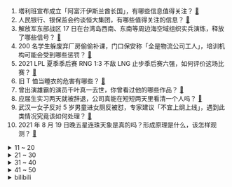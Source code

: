 1. 塔利班宣布成立「阿富汗伊斯兰酋长国」，有哪些信息值得关注？ [:link:](https://www.zhihu.com/question/480949155)
2. 人民银行、银保监会约谈恒大集团，有哪些值得关注的信息？ [:link:](https://www.zhihu.com/question/480987941)
3. 解放军东部战区 17 日在台湾岛西南、东南等周边海空域组织实兵演练，释放了哪些信号？ [:link:](https://www.zhihu.com/question/481014264)
4. 200 名学生躲废弃厂房偷偷补课，门口保安称「全是物流公司工人」，培训机构可能会受到哪些惩罚？ [:link:](https://www.zhihu.com/question/480196401)
5. 2021 LPL 夏季季后赛 RNG 1:3 不敌 LNG 止步季后赛六强，如何评价这场比赛？ [:link:](https://www.zhihu.com/question/480955278)
6. 旧 T 恤当睡衣的危害有哪些？ [:link:](https://www.zhihu.com/question/37056888)
7. 曾出演雄霸的演员千叶真一去世，你曾看过他的哪些作品？ [:link:](https://www.zhihu.com/question/481022681)
8. 应届生实习两天就被辞退，公司真能在短短两天里看清一个人吗？ [:link:](https://www.zhihu.com/question/420209642)
9. 武汉一女子反对 5 岁男童进女厕反被怼，专家建议「不宜上纲上线」，遇到此类情况究竟该如何处理？ [:link:](https://www.zhihu.com/question/480898426)
10. 2021 年 8 月 19 日晚五星连珠天象是真的吗？形成原理是什么，该怎样观测？ [:link:](https://www.zhihu.com/question/480865284)
<details>
<summary>11 ~ 20</summary>

11. 游戏公司多益网络董事长发文诉前 CEO 唐忆鲁涉嫌贪污、纵容游戏外挂，还有哪些信息值得关注？ [:link:](https://www.zhihu.com/question/480929466)
12. 中国华融发布 2020 年业绩预警预计亏损超 1000 亿元，华融是一家什么样的公司？巨亏有多大影响？ [:link:](https://www.zhihu.com/question/480767375)
13. 如何判断一个人是真的有精神病还是装的？ [:link:](https://www.zhihu.com/question/20705802)
14. 奥运射击冠军杨倩与跳水冠军全红婵相约游乐场，杨倩玩射击游戏的时候摊主会是什么表情和心理？ [:link:](https://www.zhihu.com/question/480590333)
15. 为什么有的女生喜欢披着头发？ [:link:](https://www.zhihu.com/question/351211101)
16. 上海一 6 岁男孩暑托班被打成颅脑损伤，遭三名孩子围攻，全程竟无老师介入，如何看待这一事件？ [:link:](https://www.zhihu.com/question/480575599)
17. 如果你辅佐《斗罗大陆》的比比东，怎么让武魂殿统一斗罗大陆？ [:link:](https://www.zhihu.com/question/474902312)
18. 又漂亮又丑的长相是什么样子的？ [:link:](https://www.zhihu.com/question/323389488)
19. 杭州六旬男子因感情纠纷持刀捅死 29 岁男子，还有哪些细节值得关注？该男子将承担什么法律责任？ [:link:](https://www.zhihu.com/question/480835857)
20. 迪丽热巴真的是神颜吗？ [:link:](https://www.zhihu.com/question/447080749)
</details>
<details>
<summary>21 ~ 30</summary>

21. 塔利班称依据伊斯兰教法治国，宗教学者将决定女性上学、着装等权益，这对阿富汗女性意味着什么？ [:link:](https://www.zhihu.com/question/480920553)
22. 有哪些穿上就被你「原地封神」的裙子推荐？ [:link:](https://www.zhihu.com/question/464079109)
23. 月嫂一直让宝宝两边来回侧睡，宝宝后脑勺比较凸，月嫂说长长就好了，是真的嘛？ [:link:](https://www.zhihu.com/question/356757911)
24. 《扫黑风暴》有哪些意味深长的台词？ [:link:](https://www.zhihu.com/question/480209260)
25. 为什么职位越高的人越不排斥上班，特别是有些领导是加班控？ [:link:](https://www.zhihu.com/question/365905353)
26. “提神奶茶”“快乐水”等引诱未成年人接触毒品的花招变化多端！未成年人在寒暑假中可能面临的侵害还有哪些? [:link:](https://www.zhihu.com/question/480727143)
27. 如何评价黄西在《脱口秀大会》第四季的表现？ [:link:](https://www.zhihu.com/question/478734210)
28. 陈露方爆料称，陈露没有主动索要分手费，是霍尊提出让陈露帮其危机公关，还有哪些信息值得关注？ [:link:](https://www.zhihu.com/question/480804445)
29. 你能设计一个“没用，但不是完全没用”的三国杀技能吗？ [:link:](https://www.zhihu.com/question/479921644)
30. 台湾有什么让你吃一次就终生难忘的美食？ [:link:](https://www.zhihu.com/question/478438575)
</details>
<details>
<summary>31 ~ 40</summary>

31. 如何评价《再见爱人》第四期？ [:link:](https://www.zhihu.com/question/480610345)
32. 打官司，负责案件的庭长一直说让请律师，对方什么意思？ [:link:](https://www.zhihu.com/question/472588446)
33. 初玩游戏《原神》，有什么忠告？ [:link:](https://www.zhihu.com/question/469388165)
34. 如果《甄嬛传》里的华妃在宫中生下了一个女儿，以华妃女儿为主角的话，故事的后续发展会怎样？ [:link:](https://www.zhihu.com/question/370287805)
35. 大三大四的学姐们，你们是从什么时候开始化妆的？ [:link:](https://www.zhihu.com/question/477486168)
36. 32 岁投资人魏萌去世家属回应「网传课程原因离世不实，此前没有突发性疾病」，离世原因可能是什么？ [:link:](https://www.zhihu.com/question/480590817)
37. 男朋友皮肤很差怎么改善？ [:link:](https://www.zhihu.com/question/450246545)
38. 如何给幼儿园的小朋友讲化学？ [:link:](https://www.zhihu.com/question/480108226)
39. 8 月 19 日是第四个中国医师节，你有什么想说的？有哪些医者仁心的故事可以分享？ [:link:](https://www.zhihu.com/question/480836001)
40. 游戏《明日方舟》最成功的活动是哪一次？ [:link:](https://www.zhihu.com/question/479952143)
</details>
<details>
<summary>41 ~ 50</summary>

41. 为什么1+1=2，经验一定正确吗？ [:link:](https://www.zhihu.com/question/480101555)
42. 你们科目一是怎么过的？ [:link:](https://www.zhihu.com/question/393235797)
43. 国家药监局表示「刷酸美容可能引发不良反应」，关于「刷酸」美容还有哪些需要注意的？ [:link:](https://www.zhihu.com/question/478949980)
44. 马上要上班了，有什么建议或者职场需要注意什么？ [:link:](https://www.zhihu.com/question/472679038)
45. 护肤最重要的是什么？ [:link:](https://www.zhihu.com/question/428147299)
46. 在及时止损和坚持你会选择哪一个？ [:link:](https://www.zhihu.com/question/477927363)
47. 有没有让你意难平的短篇小说？ [:link:](https://www.zhihu.com/question/366562931)
48. 如何看待8月18日A股大涨，并说说你的看法？ [:link:](https://www.zhihu.com/question/480669727)
49. 现在的初高中生是不是都有手机？ [:link:](https://www.zhihu.com/question/268993660)
50. 我好想化妆，但是男朋友表示化妆是智商税，长相又不能改变，怎么说都不行，你们怎么看? [:link:](https://www.zhihu.com/question/480187297)
</details><details>
<summary>bilibili</summary>

1. 【才浅手工】花费4个月25万元探寻三星堆金杖制作工艺之谜 [:link:](//www.bilibili.com/video/BV1Nf4y1G7ZS)
2. 《 正 道 的 光 》 [:link:](//www.bilibili.com/video/BV1tg41157Lm)
3. 帝皇铠甲！我三个月的心血！ [:link:](//www.bilibili.com/video/BV1Fy4y157SH)
4. 不是吧不是吧，别人发都火了，我自己发还能火吗？ [:link:](//www.bilibili.com/video/BV1AL411b7Hk)
5. 把粉丝初中写的小说拍成视频，蚌埠住了哈哈哈哈哈哈 [:link:](//www.bilibili.com/video/BV1oh411i75H)
6. 医生：放心这就是镇定剂 [:link:](//www.bilibili.com/video/BV1sg41157sA)
7. 我们耗时3周给地球海底建模制作视频，告诉你抽干海水海底的样子，这是一个比NASA更好看的版本 [:link:](//www.bilibili.com/video/BV1wL4y1v754)
8. 【觉醒年代|说书人】前方高能预警！！ [:link:](//www.bilibili.com/video/BV1cM4y1L7Ja)
9. 我怀念的 [:link:](//www.bilibili.com/video/BV1cq4y1D77P)
10. 全国各地都有啥样的口音？ [:link:](//www.bilibili.com/video/BV1xv411N7pQ)
<details>
<summary>11 ~ 20</summary>

11. 油 腻 修 仙 [:link:](//www.bilibili.com/video/BV1VQ4y1m772)
12. 新疆烤包子：2块5一个，一口爆汁！千万不能咬着吃！ [:link:](//www.bilibili.com/video/BV1Nb4y1S7jc)
13. ⚡人类高质量罪犯⚡ [:link:](//www.bilibili.com/video/BV1i44y1k7LY)
14. 一级致癌物的广告，竟然上了知名街舞综艺，求求槟榔厂商们，别再迫害年轻人了【洞察社会系列46】 [:link:](//www.bilibili.com/video/BV1e64y1q7FU)
15. 【明日方舟】“多索雷斯”剿灭DH-MO-1平民单核攻略！阵容平民+单精2+语音详解的愉悦攻略！《明日方舟》|魔法Zc目录 [:link:](//www.bilibili.com/video/BV193411q7FK)
16. 【梦泪求婚纪】生日这天，她答应嫁给我了 [:link:](//www.bilibili.com/video/BV1564y1e7CS)
17. “来吧来吧巨浪，来吧来吧风暴，我们已经准备好！” [:link:](//www.bilibili.com/video/BV1AL411J7sS)
18. 简单的生日餐，泡面配鸡蛋，一瓶黄桃罐头，知足了 [:link:](//www.bilibili.com/video/BV1Dy4y1V794)
19. 差不多得了，互联网掘墓人，滥用挖坟清算可不是正义 [:link:](//www.bilibili.com/video/BV1gf4y1G7F3)
20. 笑点低是吵不了架的 [:link:](//www.bilibili.com/video/BV15h411i7Cz)
</details>
<details>
<summary>21 ~ 30</summary>

21. “打人都没力气，还说是黑社会？”【国产反派/高燃手书】 [:link:](//www.bilibili.com/video/BV1Hv411N7Sv)
22. 【时代少年团】《朱雀》练习室版 [:link:](//www.bilibili.com/video/BV1WM4y1L7sV)
23. 10条黄鱼煮一碗汤！4两面粉压一张皮！ [:link:](//www.bilibili.com/video/BV1hq4y1S7rP)
24. 打破次元壁！蜡笔小新家的爆款拉面 现实中真的会好吃吗？？ [:link:](//www.bilibili.com/video/BV13L4y1v7XT)
25. 人类高质量玩具！我蚌埠住了，哈哈哈哈哈哈 [:link:](//www.bilibili.com/video/BV1jL4y1e7Uz)
26. 女主演了两集发现自己是群演【阅片无数Ⅱ 15】 [:link:](//www.bilibili.com/video/BV1h64y1q7zo)
27. 希望本视频能让你们更好的保护自己 提前预案 [:link:](//www.bilibili.com/video/BV1eU4y1E7Ns)
28. 《明日方舟》危机合约新赛季「蛮鳞行动」宣传PV [:link:](//www.bilibili.com/video/BV1HA411A7q7)
29. 【罗翔】趣味学习还是枯燥学习？我选择折中！读评论#10 [:link:](//www.bilibili.com/video/BV1Rv411K7Qg)
30. 当所有玩家的移动跳跃「完全同步」!! [:link:](//www.bilibili.com/video/BV1E44y1k7sH)
</details>
<details>
<summary>31 ~ 40</summary>

31. 深扒张哲瀚越扒越恐怖！狂热粉伤心洗白：我家哥哥是爱国青年！ [:link:](//www.bilibili.com/video/BV1qP4y1s7r3)
32. 看得人发抖，这剧太敢拍了！国产罪案剧《扫黑风暴》第一期 [:link:](//www.bilibili.com/video/BV1D3411q7qp)
33. 《 坦 白 局 》 [:link:](//www.bilibili.com/video/BV1Kv411N7Tk)
34. 芝 士 牛 排，此 刻 尽 丝 滑【乐高定格动画】 [:link:](//www.bilibili.com/video/BV1uA411A7oH)
35. 帅小伙花7个小时去吃正宗的宁夏滩羊肉，果然名不虚传！ [:link:](//www.bilibili.com/video/BV1jv411N7rA)
36. 我叫“章鱼哥” 一个平凡的人 [:link:](//www.bilibili.com/video/BV1Kq4y1M7Eq)
37. 12年前的诺基亚告诉你，什么叫《方向错了》 [:link:](//www.bilibili.com/video/BV11q4y1S7WV)
38. 花两个月，制作巨大猫罐头翻糖蛋糕（内含女装） [:link:](//www.bilibili.com/video/BV1PQ4y1m72e)
39. 【奥运冠军】吕小军入驻B站 [:link:](//www.bilibili.com/video/BV1po4y1U7be)
40. 一口气看完，火影忍者1-720集！10亿人的青春 [:link:](//www.bilibili.com/video/BV1dh411i7kK)
</details>
<details>
<summary>41 ~ 50</summary>

41. 靠谱盘点130:离大谱！微笑狙击管泽元做法现场，S10四支队伍无缘世界赛，阿水:寄！ [:link:](//www.bilibili.com/video/BV1qA411A7FF)
42. 【我 的 永 远 的 憨 批 朋 友】 [:link:](//www.bilibili.com/video/BV1P44y1y7Sf)
43. 拼多多向我索赔100万，我没有100万 [:link:](//www.bilibili.com/video/BV1Hf4y1G7rQ)
44. 二次元无了！日本人耻辱柱+1，深扒开幕式背后内幕！ [:link:](//www.bilibili.com/video/BV1DU4y1E7ip)
45. 用1000个bug来还原植物大战僵尸!居然运行起来了 [:link:](//www.bilibili.com/video/BV1KU4y1E7vp)
46. 饮茶哥：展示一下我学的普通话 [:link:](//www.bilibili.com/video/BV1FL4y1v7Cu)
47. 设置QQ动态头像最简单的方法 [:link:](//www.bilibili.com/video/BV1vM4y1L7Af)
48. 《进  来  省  钱》 [:link:](//www.bilibili.com/video/BV1tL4y1e7rC)
49. 成龙："不骗你！你试试我手上这幅面具！"【面具篇02集】 [:link:](//www.bilibili.com/video/BV1QQ4y1277k)
50. 纯净天籁之音！治愈童声演绎超动听《Diamonds》，油管7亿次播放儿童合唱团One Voice来了~ [:link:](//www.bilibili.com/video/BV1WM4y1L7uf)
</details>
<details>
<summary>51 ~ 60</summary>

51. 【含吻戏｜工藤新一x华妃】“今年的枫叶好像不够红啊” [:link:](//www.bilibili.com/video/BV1Yh411i7ZA)
52. 千万播放的视频到底多难做？偷袭雀巢工作室，拿来吧你！ [:link:](//www.bilibili.com/video/BV1pg41157VQ)
53. 全程高能！难度等级从1到100的技巧抛物，纵享丝滑 [:link:](//www.bilibili.com/video/BV1ry4y1L7Ng)
54. “西贡2.0”火速上演，阿富汗为什么又姓了塔利班？【消化一下】 [:link:](//www.bilibili.com/video/BV1QL4y1e7Vt)
55. 比绝望周末更绝望的是？ [:link:](//www.bilibili.com/video/BV1QU4y1E7nE)
56. 黑丝就算了兄弟！ [:link:](//www.bilibili.com/video/BV1th411i7NQ)
57. 白 宫 总 统 蛋 糕 【7层巧克力蛋糕】 [:link:](//www.bilibili.com/video/BV1GA411A7CC)
58. 疯狂！Word的极限操作 [:link:](//www.bilibili.com/video/BV1HL411J7Cs)
59. 【金坷垃】⚡stay⚡ [:link:](//www.bilibili.com/video/BV1Qf4y137x5)
60. 方块人变成真人啦！ [:link:](//www.bilibili.com/video/BV1g341167Rd)
</details>
<details>
<summary>61 ~ 70</summary>

61. 猫和老鼠四川话版 假老练和风车车（有字幕） [:link:](//www.bilibili.com/video/BV1tQ4y12761)
62. 高中练习册测评？OMG！别买它！【学过石油的语文老师】 [:link:](//www.bilibili.com/video/BV1Q64y1i7yx)
63. 观棋有语127：阿富汗笑话&娱乐圈的蠢人和坏人 [:link:](//www.bilibili.com/video/BV16U4y1E7Yi)
64. 《原神》角色演示-「草离：听书人」 [:link:](//www.bilibili.com/video/BV1Pq4y1M7Ti)
65. 上天给了我一颗怜悯众生的心。却没给我解救众生的能力 [:link:](//www.bilibili.com/video/BV1Uq4y1n78u)
66. 【原神】自制番剧《丘神》第十一集——“情理之中的结局" [:link:](//www.bilibili.com/video/BV1DA411w774)
67. 《撤》 [:link:](//www.bilibili.com/video/BV1KL411b7yw)
68. 189一袋李明华调料真的好吃吗？小伙亲自测试，结果却一言难尽 [:link:](//www.bilibili.com/video/BV1Vf4y1G79H)
69. 《B 站 各 等 级 用 户 现 状  ②》 [:link:](//www.bilibili.com/video/BV1bM4y1L7Rw)
70. 当你受到伤害，背包物品数量就会减半！ [:link:](//www.bilibili.com/video/BV1HU4y1E7GY)
</details>
<details>
<summary>71 ~ 80</summary>

71. 1920-2020 百年变迁，中国女性真实之美。 [:link:](//www.bilibili.com/video/BV1Uf4y137yN)
72. 「小白」iQOO 8 Pro测评：这机好像真没短板了… [:link:](//www.bilibili.com/video/BV1j64y1v7NL)
73. 评分2.7！B站评分垫底动画! 看完彻底给我整不会了 [:link:](//www.bilibili.com/video/BV1SQ4y127tz)
74. 屁 事 贼 多 [:link:](//www.bilibili.com/video/BV11h411i7Zv)
75. 每日一遍，必出雷神！ [:link:](//www.bilibili.com/video/BV1t64y1e7Ne)
76. 【目标论03】自律上瘾！BUG级的大脑操纵术 [:link:](//www.bilibili.com/video/BV1tq4y1S7y9)
77. 胖小伙玩了一年日本扭蛋机竟然中了这么多switch？！【读评论】 [:link:](//www.bilibili.com/video/BV1Sy4y1V75J)
78. 【宵宫】穷开心 [:link:](//www.bilibili.com/video/BV1s64y1q7jc)
79. 我被三年室友骗进传销了，好多20岁大学生，还有异性陪玩？ [:link:](//www.bilibili.com/video/BV1QU4y1E7tQ)
80. 辞职后三个月，我做了【飞夺泸定桥】的场景模型 [:link:](//www.bilibili.com/video/BV1W341167ik)
</details>
<details>
<summary>81 ~ 90</summary>

81. 今天才知道，椰子上有个小开关，轻轻敲几下，椰肉完整脱落 [:link:](//www.bilibili.com/video/BV1HM4y1L7Cj)
82. 【原神动画】解密！攀高危险！ [:link:](//www.bilibili.com/video/BV1sL4y1e7c1)
83. 塔利班占领喀布尔 美民众：美国已一无所能 [:link:](//www.bilibili.com/video/BV1tq4y1M7WK)
84. 这一次！我带上强力的帮手来打这个BOSS了！ [:link:](//www.bilibili.com/video/BV1bU4y1E7QY)
85. 关于我裸体上网课这件事（笑） [:link:](//www.bilibili.com/video/BV1r64y1s7qe)
86. 克苏鲁入侵漫威第四阶段！那些强到离谱的漫威克苏鲁邪神！ [:link:](//www.bilibili.com/video/BV1Lq4y1D7oH)
87. 华农兄弟：粉丝来我们这玩，带他去摘葡萄，钓鱼，捡田螺，摘板栗 [:link:](//www.bilibili.com/video/BV1YP4y1s7jf)
88. 【半佛】相亲的魔幻与现实。 [:link:](//www.bilibili.com/video/BV1Lv411N7PK)
89. 【方舟动画】斯卡蒂买瓜 [:link:](//www.bilibili.com/video/BV1f64y1i7j5)
90. ⚡⚡我炸干了沉默⚡⚡ [:link:](//www.bilibili.com/video/BV1Ag411j7Vw)
</details>
<details>
<summary>91 ~ 100</summary>

91. "原来真的会有一个爸爸因为自已对女儿生气自责到哭啊。" | 李承铉 [:link:](//www.bilibili.com/video/BV1bh411i7XP)
92. 误 入 荒 岛 禁 区 ！ [:link:](//www.bilibili.com/video/BV1xA411A7FN)
93. 博弈 [:link:](//www.bilibili.com/video/BV1SU4y1E7ZB)
94. 我不是“张哲瀚日本婚礼”事件的新娘 [:link:](//www.bilibili.com/video/BV1HQ4y1m7pP)
95. 精 神 小 伙 入 狱 记 [:link:](//www.bilibili.com/video/BV1A3411B75J)
96. 【4K60FPS】陈慧娴《千千阙歌》最强音质版本！粤语史诗级神曲！ [:link:](//www.bilibili.com/video/BV1EP4y1s7K3)
97. 看到最后，保证你升职加薪（四） [:link:](//www.bilibili.com/video/BV1qv411N72N)
98. 中国的香文化就没人点赞吗 哎～ [:link:](//www.bilibili.com/video/BV1cf4y1G7Lj)
99. 60元一斤的广东烧猪，150多斤整只烤，烤好金灿灿的味道有多香？ [:link:](//www.bilibili.com/video/BV1T341167yh)
100. 【明日方舟】DH-MO-1挂机流，大剿灭摆完就过！精二31快乐讲解，轻松解放双手|明日方舟-多索雷斯北郊400杀镀层 [:link:](//www.bilibili.com/video/BV1wL4y1v7PL)
</details></details>